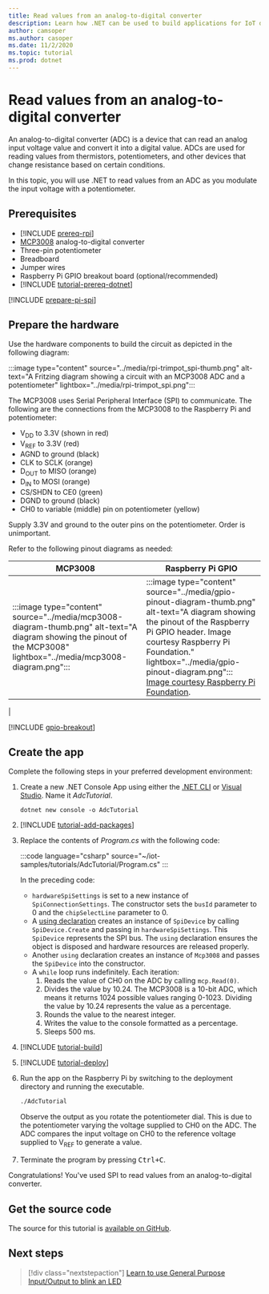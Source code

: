 ```yaml
---
title: Read values from an analog-to-digital converter
description: Learn how .NET can be used to build applications for IoT devices and scenarios.
author: camsoper
ms.author: casoper
ms.date: 11/2/2020
ms.topic: tutorial
ms.prod: dotnet
---
```

<!--markdownlint-disable DOCSMD011 -->
# Read values from an analog-to-digital converter

An analog-to-digital converter (ADC) is a device that can read an analog input voltage value and convert it into a digital value. ADCs are used for reading values from thermistors, potentiometers, and other devices that change resistance based on certain conditions.

In this topic, you will use .NET to read values from an ADC as you modulate the input voltage with a potentiometer.

## Prerequisites

- [!INCLUDE [prereq-rpi](../includes/prereq-rpi.md)]
- [MCP3008](https://www.microchip.com/wwwproducts/MCP3008) <span class="docon docon-navigate-external x-hidden-focus"></span> analog-to-digital converter
- Three-pin potentiometer
- Breadboard
- Jumper wires
- Raspberry Pi GPIO breakout board (optional/recommended)
- [!INCLUDE [tutorial-prereq-dotnet](../includes/tutorial-prereq-dotnet.md)]

[!INCLUDE [prepare-pi-spi](../includes/prepare-pi-spi.md)]

## Prepare the hardware

Use the hardware components to build the circuit as depicted in the following diagram:

:::image type="content" source="../media/rpi-trimpot_spi-thumb.png" alt-text="A Fritzing diagram showing a circuit with an MCP3008 ADC and a potentiometer" lightbox="../media/rpi-trimpot_spi.png":::

The MCP3008 uses Serial Peripheral Interface (SPI) to communicate. The following are the connections from the MCP3008 to the Raspberry Pi and potentiometer:

- V<sub>DD</sub> to 3.3V (shown in red)
- V<sub>REF</sub> to 3.3V (red)
- AGND to ground (black)
- CLK to SCLK (orange)
- D<sub>OUT</sub> to MISO (orange)
- D<sub>IN</sub> to MOSI (orange)
- CS/SHDN to CE0 (green)
- DGND to ground (black)
- CH0 to variable (middle) pin on potentiometer (yellow)

Supply 3.3V and ground to the outer pins on the potentiometer. Order is unimportant.

Refer to the following pinout diagrams as needed:

| MCP3008  | Raspberry Pi GPIO |
|----------|-------------------|
| :::image type="content" source="../media/mcp3008-diagram-thumb.png" alt-text="A diagram showing the pinout of the MCP3008" lightbox="../media/mcp3008-diagram.png"::: | :::image type="content" source="../media/gpio-pinout-diagram-thumb.png" alt-text="A diagram showing the pinout of the Raspberry Pi GPIO header. Image courtesy Raspberry Pi Foundation." lightbox="../media/gpio-pinout-diagram.png":::<br />[Image courtesy Raspberry Pi Foundation](https://www.raspberrypi.org/documentation/usage/gpio/).
 |

[!INCLUDE [gpio-breakout](../includes/gpio-breakout.md)]

## Create the app

Complete the following steps in your preferred development environment:

1. Create a new .NET Console App using either the [.NET CLI](/dotnet/core/tools/dotnet-new) or [Visual Studio](/dotnet/core/tutorials/with-visual-studio). Name it *AdcTutorial*.

    ```dotnetcli
    dotnet new console -o AdcTutorial
    ```

1. [!INCLUDE [tutorial-add-packages](../includes/tutorial-add-packages.md)]
1. Replace the contents of *Program.cs* with the following code:

    :::code language="csharp" source="~/iot-samples/tutorials/AdcTutorial/Program.cs" :::

    In the preceding code:

    - `hardwareSpiSettings` is set to a new instance of `SpiConnectionSettings`. The constructor sets the `busId` parameter to 0 and the `chipSelectLine` parameter to 0.
    - A [using declaration](/dotnet/csharp/whats-new/csharp-8#using-declarations) creates an instance of `SpiDevice` by calling `SpiDevice.Create` and passing in `hardwareSpiSettings`. This `SpiDevice` represents the SPI bus. The `using` declaration ensures the object is disposed and hardware resources are released properly.
    - Another `using` declaration creates an instance of `Mcp3008` and passes the `SpiDevice` into the constructor.
    - A `while` loop runs indefinitely. Each iteration:
        1. Reads the value of CH0 on the ADC by calling `mcp.Read(0)`.
        1. Divides the value by 10.24. The MCP3008 is a 10-bit ADC, which means it returns 1024 possible values ranging 0-1023. Dividing the value by 10.24 represents the value as a percentage.
        1. Rounds the value to the nearest integer.
        1. Writes the value to the console formatted as a percentage.
        1. Sleeps 500 ms.

1. [!INCLUDE [tutorial-build](../includes/tutorial-build.md)]
1. [!INCLUDE [tutorial-deploy](../includes/tutorial-deploy.md)]
1. Run the app on the Raspberry Pi by switching to the deployment directory and running the executable.

    ```bash
    ./AdcTutorial
    ```

    Observe the output as you rotate the potentiometer dial. This is due to the potentiometer varying the voltage supplied to CH0 on the ADC. The ADC compares the input voltage on CH0 to the reference voltage supplied to V<sub>REF</sub> to generate a value.

1. Terminate the program by pressing <kbd>Ctrl+C</kbd>.

Congratulations! You've used SPI to read values from an analog-to-digital converter.

## Get the source code

The source for this tutorial is [available on GitHub](https://github.com/MicrosoftDocs/dotnet-iot-assets/tree/master/tutorials/AdcTutorial). <span class="docon docon-navigate-external x-hidden-focus"></span>

## Next steps

> [!div class="nextstepaction"]
> [Learn to use General Purpose Input/Output to blink an LED](../tutorials/blink-led.md)
